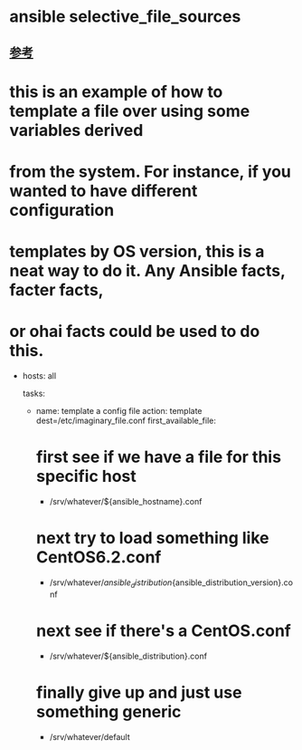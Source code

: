 # ansible selective_file_sources



[参考](http://docs.ansible.com/ansible/playbooks_conditionals.html#selecting-files-and-templates-based-on-variables)
---
# this is an example of how to template a file over using some variables derived
# from the system.  For instance, if you wanted to have different configuration
# templates by OS version, this is a neat way to do it.  Any Ansible facts, facter facts,
# or ohai facts could be used to do this.

- hosts: all

  tasks:

  - name: template a config file
    action: template dest=/etc/imaginary_file.conf
    first_available_file:

       # first see if we have a file for this specific host
       - /srv/whatever/${ansible_hostname}.conf

       # next try to load something like CentOS6.2.conf
       - /srv/whatever/${ansible_distribution}${ansible_distribution_version}.conf

       # next see if there's a CentOS.conf
       - /srv/whatever/${ansible_distribution}.conf

       # finally give up and just use something generic
       - /srv/whatever/default